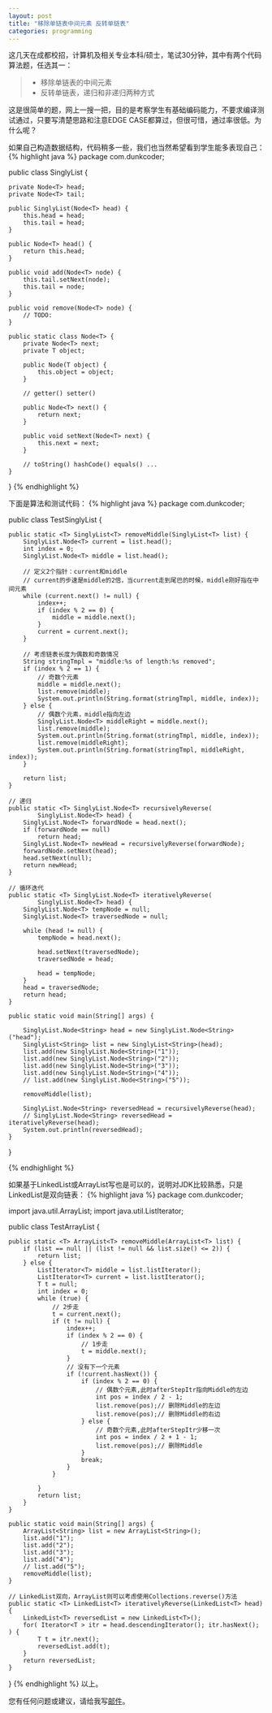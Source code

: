 ```yaml
---
layout: post
title: "移除单链表中间元素 反转单链表"
categories: programming
---
```


这几天在成都校招，计算机及相关专业本科/硕士，笔试30分钟，其中有两个代码算法题，任选其一：
>* 移除单链表的中间元素
>* 反转单链表，递归和非递归两种方式

这是很简单的题，网上一搜一把，目的是考察学生有基础编码能力，不要求编译测试通过，只要写清楚思路和注意EDGE CASE都算过，但很可惜，通过率很低。为什么呢？

如果自己构造数据结构，代码稍多一些，我们也当然希望看到学生能多表现自己：
{% highlight java %}
package com.dunkcoder;

public class SinglyList<T> {

	private Node<T> head;
	private Node<T> tail;

	public SinglyList(Node<T> head) {
		this.head = head;
		this.tail = head;
	}

	public Node<T> head() {
		return this.head;
	}

	public void add(Node<T> node) {
		this.tail.setNext(node);
		this.tail = node;
	}

	public void remove(Node<T> node) {
		// TODO:
	}

	public static class Node<T> {
		private Node<T> next;
		private T object;

		public Node(T object) {
			this.object = object;
		}

		// getter() setter()

		public Node<T> next() {
			return next;
		}

		public void setNext(Node<T> next) {
			this.next = next;
		}

		// toString() hashCode() equals() ...
	}
}
{% endhighlight %}

下面是算法和测试代码：
{% highlight java %}
package com.dunkcoder;

public class TestSinglyList {

	public static <T> SinglyList<T> removeMiddle(SinglyList<T> list) {
		SinglyList.Node<T> current = list.head();
		int index = 0;
		SinglyList.Node<T> middle = list.head();

		// 定义2个指针：current和middle
		// current的步速是middle的2倍，当current走到尾巴的时候，middle刚好指在中间元素
		while (current.next() != null) {
			index++;
			if (index % 2 == 0) {
				middle = middle.next();
			}
			current = current.next();
		}

		// 考虑链表长度为偶数和奇数情况
		String stringTmpl = "middle:%s of length:%s removed";
		if (index % 2 == 1) {
			// 奇数个元素
			middle = middle.next();
			list.remove(middle);
			System.out.println(String.format(stringTmpl, middle, index));
		} else {
			// 偶数个元素，middle指向左边
			SinglyList.Node<T> middleRight = middle.next();
			list.remove(middle);
			System.out.println(String.format(stringTmpl, middle, index));
			list.remove(middleRight);
			System.out.println(String.format(stringTmpl, middleRight, index));
		}

		return list;
	}

	// 递归
	public static <T> SinglyList.Node<T> recursivelyReverse(
			SinglyList.Node<T> head) {
		SinglyList.Node<T> forwardNode = head.next();
		if (forwardNode == null)
			return head;
		SinglyList.Node<T> newHead = recursivelyReverse(forwardNode);
		forwardNode.setNext(head);
		head.setNext(null);
		return newHead;
	}

	// 循环迭代
	public static <T> SinglyList.Node<T> iterativelyReverse(
			SinglyList.Node<T> head) {
		SinglyList.Node<T> tempNode = null;
		SinglyList.Node<T> traversedNode = null;

		while (head != null) {
			tempNode = head.next();

			head.setNext(traversedNode);
			traversedNode = head;

			head = tempNode;
		}
		head = traversedNode;
		return head;
	}

	public static void main(String[] args) {

		SinglyList.Node<String> head = new SinglyList.Node<String>("head");
		SinglyList<String> list = new SinglyList<String>(head);
		list.add(new SinglyList.Node<String>("1"));
		list.add(new SinglyList.Node<String>("2"));
		list.add(new SinglyList.Node<String>("3"));
		list.add(new SinglyList.Node<String>("4"));
		// list.add(new SinglyList.Node<String>("5"));

		removeMiddle(list);

		SinglyList.Node<String> reversedHead = recursivelyReverse(head);
		// SinglyList.Node<String> reversedHead = iterativelyReverse(head);
		System.out.println(reversedHead);
	}

}

{% endhighlight %}

如果基于LinkedList或ArrayList写也是可以的，说明对JDK比较熟悉，只是LinkedList是双向链表：
{% highlight java %}
package com.dunkcoder;

import java.util.ArrayList;
import java.util.ListIterator;

public class TestArrayList {

	public static <T> ArrayList<T> removeMiddle(ArrayList<T> list) {
		if (list == null || (list != null && list.size() <= 2)) {
			return list;
		} else {
			ListIterator<T> middle = list.listIterator();
			ListIterator<T> current = list.listIterator();
			T t = null;
			int index = 0;
			while (true) {
				// 2步走
				t = current.next();
				if (t != null) {
					index++;
					if (index % 2 == 0) {
						// 1步走
						t = middle.next();
					}
					// 没有下一个元素
					if (!current.hasNext()) {
						if (index % 2 == 0) {
							// 偶数个元素,此时afterStepItr指向Middle的左边
							int pos = index / 2 - 1;
							list.remove(pos);// 删除Middle的左边
							list.remove(pos);// 删除Middle的右边
						} else {
							// 奇数个元素,此时afterStepItr少移一次
							int pos = index / 2 + 1 - 1;
							list.remove(pos);// 删除Middle
						}
						break;
					}
				}

			}
			return list;
		}
	}

	public static void main(String[] args) {
		ArrayList<String> list = new ArrayList<String>();
		list.add("1");
		list.add("2");
		list.add("3");
		list.add("4");
		// list.add("5");
		removeMiddle(list);
	}

	// LinkedList双向，ArrayList则可以考虑使用Collections.reverse()方法
	public static <T> LinkedList<T> iterativelyReverse(LinkedList<T> head) {
		LinkedList<T> reversedList = new LinkedList<T>();
		for( Iterator<T > itr = head.descendingIterator(); itr.hasNext(); ) {
		    T t = itr.next();
		    reversedList.add(t);
		}
		return reversedList;
	}
}
{% endhighlight %}
以上。

您有任何问题或建议，请给我写[邮件](mailto:yinwer81@gmail.com)。

